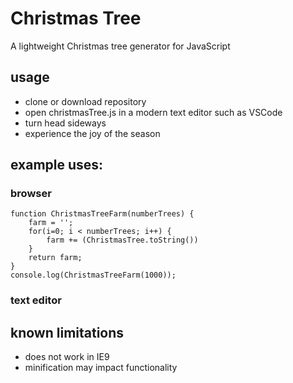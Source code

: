 # Christmas Tree
A lightweight Christmas tree generator for JavaScript

## usage
- clone or download repository
- open christmasTree.js in a modern text editor such as VSCode
- turn head sideways
- experience the joy of the season

## example uses:

### browser

	function ChristmasTreeFarm(numberTrees) {
		farm = '';
		for(i=0; i < numberTrees; i++) {
			farm += (ChristmasTree.toString())
		}
		return farm;
	}
	console.log(ChristmasTreeFarm(1000));

### text editor

[](https://github.com/nbeversl/christmas-tree/blob/main/example-in-browser.png)

## known limitations
- does not work in IE9
- minification may impact functionality
